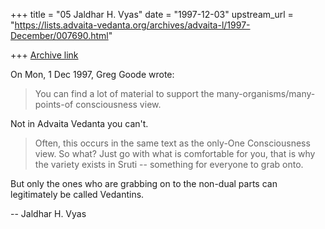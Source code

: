 +++
title = "05 Jaldhar H. Vyas"
date = "1997-12-03"
upstream_url = "https://lists.advaita-vedanta.org/archives/advaita-l/1997-December/007690.html"

+++
[Archive link](https://lists.advaita-vedanta.org/archives/advaita-l/1997-December/007690.html)

On Mon, 1 Dec 1997, Greg Goode wrote:

> You can find a lot of material to support the many-organisms/many-points-of
> consciousness view.

Not in Advaita Vedanta you can't.

> Often, this occurs in the same text as the only-One
> Consciousness view.  So what?  Just go with what is comfortable for you,
> that is why the variety exists in Sruti -- something for everyone to grab
> onto.
>

But only the ones who are grabbing on to the non-dual parts can
legitimately be called Vedantins.

--
Jaldhar H. Vyas <jaldhar at braincells.com>

